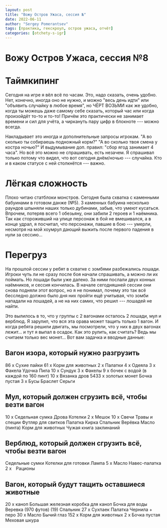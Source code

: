 ```yaml
---
layout: post
title: "Вожу Остров Ужаса, сессия №"
date: 2022-06-11
author: "Sergey Pomerantsev"
tags: [практика, гекскроул, остров ужаса, отчёт]
categories: [otchety-s-igr]
---
```


# Вожу Остров Ужаса, сессия №8

# Таймкипинг

Сегодня на игре я вёл всё по часам. Это, надо сказать, очень удобно. Нет, конечно, иногда оно не нужно, и можно "весь день идти" или "объявить случайку в любое время", но ЧЁРТ ВОЗЬМИ как же удобно, когда ты можешь даже самому себе сказать, который час или когда произойдёт то-то и то-то! Причём это практически не занимает времени и сил для учёта, а чиркануть пару цифр в блокноте --- можно всегда.

Накладывает это иногда и дополнительные запросы игрокам. "А во сколько ты собираешь подножный корм?" "А во сколько твоя смена у  костра ночью?" И выдумывание доп. правил: "сбор ягод занимает 4 часа". Но всё это можно не спрашивать, есть незачем. Я спрашивал только потому что видел, что вот сегодня днём/ночью --- случайка. Кто и в каком статусе с ней столкнётся --- важно.

# Лёгкая сложность

Плохо читаю статблоки монстров. Сегодня была схватка с каменными бабуинами в готовом данже (№5). 3 каменных бабуина несколько раундов шпыняли наших только дубинами, забыв, что умеют кусаться. Впрочем, потеряв всего 1 обезьяну, они забили 2 героев и 1 наёмника. Так как стороживший на улице персонаж в бой не вмешивался, а в конце удрал, я посчитал, что персонажи, павшие в бою --- умерли, несмотря на мой хоумрул дающий выжить после первого падения в нули за сессию...

# Перегруз

На прошлой сессии у ребят в схватке с зомбями разбежались лошади. Игроки чуть ли не сразу после боя начали спрашивать, а можно ли их поймать. Но лошади были уже далеко. За ними послали двух конных наёмников, и сессия кончилась. В начале сегодняшней сессии они снова подняли этот вопрос, но я не понимал, почему это так всё бесследно должно было дня них пройти ещё учитывая, что зомби нападали на лошадей, а не на них самих, что решил --- лошадей не найти.

Это вылилось в то, что у группы с 2 вагонами осталось 2 лошади, мул и верблюд. Я зарулил, что вся эта орава может тащить только 1 вагон. И когда ребята решили двигать, мы посмотрели, что у них в двух вагонах лежит... и тут я выпал в осадок. Как это рулить, как считать? Ведь мы считаем только вес монет... Вот вам задачка и вводные данные:

## Вагон изора, который нужно разгрузить

86 х Сухие пайки
61 х Корм для животных
2 х Палатки
4 х Одеяла
3 х Факела
Удочка
Пила
10 х Сундук
3 х Факелы
9 х бочек с водой (в каждой по 160 пинт)
10 х Вязанка дров
5433 х золотых монет
Бочка пустая
3 х Бусы
Браслет
Серьги

## Мул, который должен сгрузить всё, чтобы везти вагон

10 х Седельная сумка
Дрова
Котелки
2 х Мешок
10 х Свечи
Травы и специи
Футляр для свитков
Палатка
Кирка
Спальник
Верёвка
Масло (пинта)
Корм для животных
Чужая книга заклинаний

## Верблюд, который должен сгрузить всё, чтобы везти вагон

Седельные сумки
Котелки для готовки
Лампа
5 х Масло
Навес-палатка
2 х Рационы

## Вагон, который будут тащить оставшиеся животные

20 х каноп
Большая железная коробка для каноп
Бочка для воды
Веревка (970 футов) (19)
Спальник
27 х Сухпаек
Палатка
Чернила + перо
30 х Масло
Бычий глаз
152 х Корм для животных
2 х Бочка пустая
Меховая шкура
